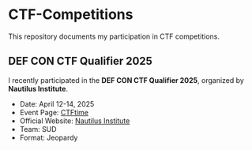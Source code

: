 # CTF-Competitions
This repository documents my participation in CTF competitions.  

## DEF CON CTF Qualifier 2025  
I recently participated in the **DEF CON CTF Qualifier 2025**, organized by **Nautilus Institute**.  

- Date: April 12-14, 2025  
- Event Page: [CTFtime](https://ctftime.org/event/2604/)  
- Official Website: [Nautilus Institute](https://nautilus.institute/)  
- Team: SUD  
- Format: Jeopardy  
